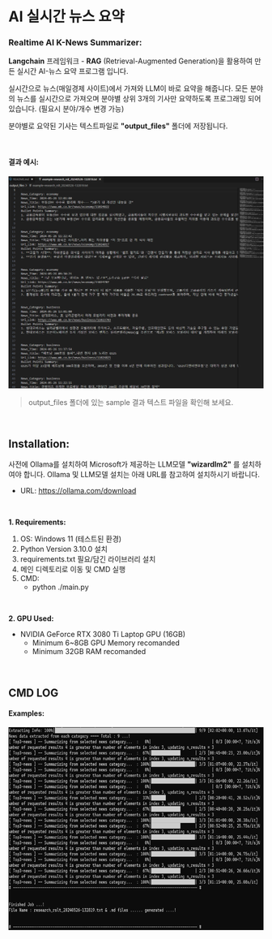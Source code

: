 # AI 실시간 뉴스 요약
### Realtime AI K-News Summarizer:

**Langchain** 프레임워크 - **RAG** (Retrieval-Augmented Generation)을 활용하여 만든 실시간 AI-뉴스 요약 프로그램 입니다.

실시간으로 뉴스(매일경제 사이트)에서 가져와 LLM이 바로 요약을 해줍니다.
모든 분야의 뉴스를 실시간으로 가져오며 분야별 상위 3개의 기사만 요약하도록 프로그래밍 되어 있습니다. (필요시 분야/개수 변경 가능)

분야별로 요약된 기사는 텍스트파일로 **"output_files"** 폴더에 저장됩니다. 

<br>

#### 결과 예시:

![결과 예시](./samples/example_output.png)
 > output_files 폴더에 있는 sample 결과 텍스트 파일을 확인해 보세요.


<br>




## Installation:
사전에 Ollama를 설치하여 Microsoft가 제공하는 LLM모델 **"wizardlm2"** 를 설치하여야 합니다. Ollama 및 LLM모델 설치는 아래 URL를 참고하여 설치하시기 바랍니다.
- URL: https://ollama.com/download

<br>


**1. Requirements:**
1. OS: Windows 11 (테스트된 환경) 
2. Python Version 3.10.0 설치
3. requirements.txt 필요/담긴 라이브러리 설치
4. 메인 디렉토리로 이동 및 CMD 실행
5. CMD:
    - python ./main.py

<br>

**2. GPU Used:**
- NVIDIA GeForce RTX 3080 Ti Laptop GPU (16GB)
  - Minimum 6~8GB GPU Memory recomanded
  - Minimum 32GB RAM recomanded



<br>



## CMD LOG

#### Examples:


<img src="./samples/cmd_log.png" width="700" height="400"/>
